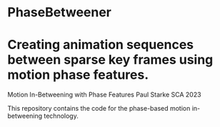 # PhaseBetweener

Creating animation sequences between sparse key frames using motion phase features.
========================================
Motion In-Betweening with Phase Features
Paul Starke
SCA 2023

This repository contains the code for the phase-based motion in-betweening technology.
